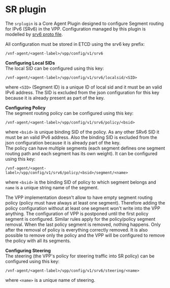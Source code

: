# SR plugin

The `srplugin` is a Core Agent Plugin designed to configure Segment routing for IPv6 (SRv6) in the VPP.
Configuration managed by this plugin is modelled by [srv6 proto file](../common/model/srv6/srv6.proto).

All configuration must be stored in ETCD using the srv6 key prefix:

```
/vnf-agent/<agent-label>/vpp/config/v1/srv6
```

**Configuring Local SIDs**\
The local SID can be configured using this key:
```
/vnf-agent/<agent-label>/vpp/config/v1/srv6/localsid/<SID>
```
where ```<SID>``` (Segment ID) is a unique ID of local sid and it must be an valid IPv6 address. The SID is excluded from 
the json configuration for this key because it is already present as part of the key. 

**Configuring Policy**\
The segment routing policy can be configured using this key:
```
/vnf-agent/<agent-label>/vpp/config/v1/srv6/policy/<bsid>
```
where ```<bsid>``` is  unique binding SID of the policy. As any other SRv6 SID it must be an valid IPv6 address. Also 
the binding SID is excluded from the json configuration because it is already part of the key.\
The policy can have multiple segments (each segment defines one segment routing path and each segment has its own weight). 
It can be configured using this key:
```
/vnf-agent/<agent-label>/vpp/config/v1/srv6/policy/<bsid>/segment/<name> 
```
where ```<bsid>``` is the binding SID of policy to which segment belongs and ```name``` is a unique string name of the segment.

The VPP implementation doesn't allow to have empty segment routing policy (policy must have always at least one segment). 
Therefore adding the policy configuration without at least one segment won't write into the VPP anything. The configuration 
of VPP is postponed until the first policy segment is configured. Similar rules apply for the policy/policy segment removal. 
When the last policy segment is removed, nothing happens. Only after the removal of policy is everything correctly removed. 
It is also possible to remove only the policy and the VPP will be configured to remove the policy with all its segments. 


**Configuring Steering**\
The steering (the VPP's policy for steering traffic into SR policy) can be configured using this key:
```
/vnf-agent/<agent-label>/vpp/config/v1/srv6/steering/<name>
```
where ```<name>``` is a unique name of steering.

